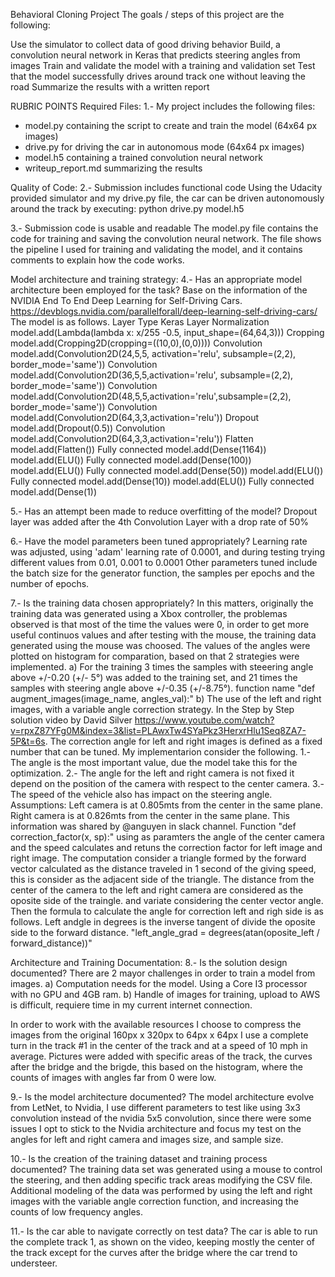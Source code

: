Behavioral Cloning Project
The goals / steps of this project are the following:

Use the simulator to collect data of good driving behavior
Build, a convolution neural network in Keras that predicts steering angles from images
Train and validate the model with a training and validation set
Test that the model successfully drives around track one without leaving the road
Summarize the results with a written report


RUBRIC POINTS
Required Files:
1.- My project includes the following files:
* model.py containing the script to create and train the model (64x64 px images)
* drive.py for driving the car in autonomous mode (64x64 px images)
* model.h5 containing a trained convolution neural network
* writeup_report.md summarizing the results

Quality of Code:
2.- Submission includes functional code Using the Udacity provided simulator and my drive.py file, 
the car can be driven autonomously around the track by executing:
python drive.py model.h5

3.- Submission code is usable and readable
The model.py file contains the code for training and saving the convolution neural network. 
The file shows the pipeline I used for training and validating the model, and it contains comments 
to explain how the code works.

Model architecture and training strategy:
4.- Has an appropriate model architecture been employed for the task?
Base on the information of the NVIDIA End To End Deep Learning for Self-Driving Cars.
  https://devblogs.nvidia.com/parallelforall/deep-learning-self-driving-cars/
The model is as follows.
Layer Type	      Keras Layer
Normalization	    model.add(Lambda(lambda x: x/255 -0.5, input_shape=(64,64,3)))
Cropping	        model.add(Cropping2D(cropping=((10,0),(0,0))))
Convolution	      model.add(Convolution2D(24,5,5, activation='relu', subsample=(2,2), border_mode='same'))
Convolution	      model.add(Convolution2D(36,5,5,activation='relu', subsample=(2,2), border_mode='same'))
Convolution	      model.add(Convolution2D(48,5,5,activation='relu',subsample=(2,2), border_mode='same'))
Convolution	      model.add(Convolution2D(64,3,3,activation='relu'))
Dropout	          model.add(Dropout(0.5))
Convolution	      model.add(Convolution2D(64,3,3,activation='relu'))
Flatten	          model.add(Flatten())
Fully connected	  model.add(Dense(1164))
	                model.add(ELU())
Fully connected	  model.add(Dense(100))
	                model.add(ELU())
Fully connected	  model.add(Dense(50))
	                model.add(ELU())
Fully connected	  model.add(Dense(10))
	                model.add(ELU())
Fully connected	  model.add(Dense(1))

5.- Has an attempt been made to reduce overfitting of the model?
Dropout layer was added after the 4th Convolution Layer with a drop rate of 50%

6.- Have the model parameters been tuned appropriately?
Learning rate was adjusted, using 'adam' learning rate of 0.0001, and during testing trying different values from 0.01, 0.001 to 0.0001 
Other parameters tuned include the batch size for the generator function, the samples per epochs and the number of epochs. 

7.- Is the training data chosen appropriately?
In this matters, originally the training data was generated using a Xbox controller, the problemas observed is that most of the time the values were 0, in order to get more useful continuos values and after testing with the mouse, the training data generated using the mouse was choosed.
The values of the angles were plotted on histogram for comparation, based on that 2 strategies were implemented.
a) For the training 3 times the samples with steeering angle above +/-0.20 (+/- 5°) was added to the training set, and 21 times the samples with steering angle above +/-0.35 (+/-8.75°).
function name "def augment_images(image_name, angles_val):"
b) The use of the left and right images, with a variable angle correction strategy.
In the Step by Step solution video by David Silver https://www.youtube.com/watch?v=rpxZ87YFg0M&index=3&list=PLAwxTw4SYaPkz3HerxrHlu1Seq8ZA7-5P&t=6s.
The correction angle for left and right images is defined as a fixed number that can be tuned.
My implementarion consider the following.
1.- The angle is the most important value, due the model take this for the optimization.
2.- The angle for the left and right camera is not fixed it depend on the position of the camera with respect to the center camera.
3.- The speed of the vehicle also has impact on the steering angle.
Assumptions:
Left camera is at 0.805mts from the center in the same plane.
Right camera is at 0.826mts from the center in the same plane.
This information was shared by @anguyen in slack channel.
Function "def correction_factor(x, sp):"  using as paramters the angle of the center camera and the speed calculates and retuns  the correction factor for left image and right image.
The computation consider a triangle formed by the forward vector calculated as the distance traveled in 1 second of the giving speed, this is consider as the adjacent side of the triangle.
The distance from the center of the camera to the left and right camera are considered as the oposite side of the traingle. and variate considering the center vector angle.
Then the formula to calculate the angle for correction left and righ side is as follows.
Left andgle in degrees is the inverse tangent of divide the oposite side to the forward distance.
"left_angle_grad = degrees(atan(oposite_left / forward_distance))"

Architecture and Training Documentation:
8.- Is the solution design documented?
There are 2 mayor challenges in order to train a model from images.
a) Computation needs for the model. Using a Core I3 processor with no GPU and 4GB ram.
b) Handle of images for training, upload to AWS is difficult, requiere time in my current internet connection.

In order to work with the available resources I choose to compress the images from the original 160px x 320px to 64px x 64px
I use a complete turn in the track #1 in the center of the track and at a speed of 10 mph in average.
Pictures were added with specific areas of the track, the curves after the bridge and the brigde, this based on the histogram, where the counts of images with angles far from 0 were low.

9.- Is the model architecture documented?
The model architecture evolve from LetNet, to Nvidia, I use different parameters to test like using 3x3 convolution instead of the nvidia 5x5 convolution, since there were some issues I opt to stick to the Nvidia architecture and focus my test on the angles for left and right camera and images size, and sample size.  

10.- Is the creation of the training dataset and training process documented?
The training data set was generated using a mouse to control the steering, and then adding specific track areas modifying the CSV file.
Additional modeling of the data was performed by using the left and right images with the variable angle correction function, and increasing the counts of low frequency angles.

11.- Is the car able to navigate correctly on test data?
The car is able to run the complete track 1, as shown on the video, keeping mostly the center of the track except for the curves after the bridge where the car trend to understeer.

